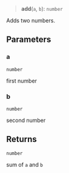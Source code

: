 > **add**(`a`, `b`): `number`

Adds two numbers.

## Parameters

### a

`number`

first number

### b

`number`

second number

## Returns

`number`

sum of `a` and `b`
